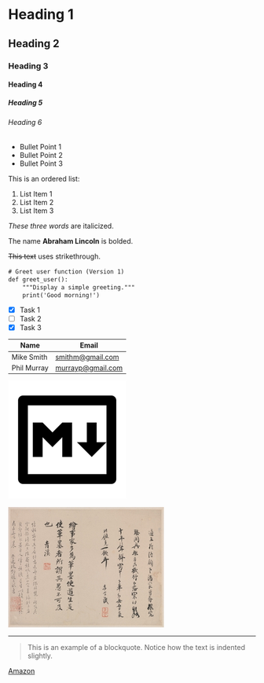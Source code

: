 
<!-- Headings -->
# Heading 1
## Heading 2
### Heading 3
#### Heading 4
##### Heading 5
###### Heading 6

<!-- Unordered list -->
- Bullet Point 1
- Bullet Point 2
- Bullet Point 3


<!-- Ordered list -->
This is an ordered list:

1. List Item 1
2. List Item 2
3. List Item 3


<!-- Italics -->
*These three words* are italicized.

<!-- Bold -->
The name **Abraham Lincoln** is bolded.

<!-- Strikethrough -->
~~This text~~ uses strikethrough.

```
# Greet user function (Version 1)
def greet_user():
    """Display a simple greeting."""
    print('Good morning!')
```

<!-- Task List -->
* [x] Task 1
* [ ] Task 2
* [x] Task 3

<!-- Tables -->
| Name        | Email             |
| -------     | ----------------  |
| Mike Smith  | smithm@gmail.com  |
| Phil Murray | murrayp@gmail.com |

<!-- Images -->
![Markdown logo](markdown_logo.png)

![Sample image](chinese.jpg)

<!-- Horizontal rule -->
---

<!-- Blockquote -->
> This is an example of a blockquote. Notice how the text is indented slightly.

<!-- Hyperlinks -->
[Amazon](http://www.amazon.com)